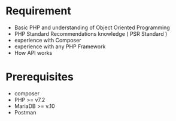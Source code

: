 Requirement
=====
- Basic PHP and understanding of Object Oriented Programming
- PHP Standard Recommendations knowledge ( PSR Standard )
- experience with Composer
- experience with any PHP Framework
- How API works

Prerequisites
=====
- composer
- PHP >= v7.2
- MariaDB >= v.10
- Postman

